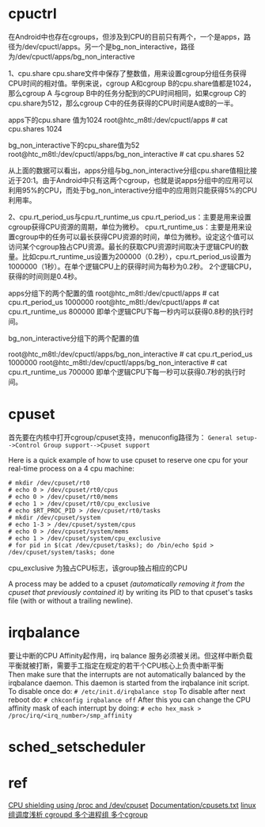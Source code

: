 # cpuctrl
在Android中也存在cgroups，但涉及到CPU的目前只有两个，一个是apps，路径为/dev/cpuctl/apps。另一个是bg_non_interactive，路径为/dev/cpuctl/apps/bg_non_interactive
 
1、cpu.share
cpu.share文件中保存了整数值，用来设置cgroup分组任务获得CPU时间的相对值。举例来说，cgroup A和cgroup B的cpu.share值都是1024，那么cgroup A 与cgroup B中的任务分配到的CPU时间相同，如果cgroup C的cpu.share为512，那么cgroup C中的任务获得的CPU时间是A或B的一半。
 
apps下的cpu.share 值为1024
root@htc_m8tl:/dev/cpuctl/apps # cat cpu.shares
1024
 
bg_non_interactive下的cpu_share值为52
root@htc_m8tl:/dev/cpuctl/apps/bg_non_interactive # cat cpu.shares
52
 
从上面的数据可以看出，apps分组与bg_non_interactive分组cpu.share值相比接近于20:1。由于Android中只有这两个cgroup，也就是说apps分组中的应用可以利用95%的CPU，而处于bg_non_interactive分组中的应用则只能获得5%的CPU利用率。
 
2、cpu.rt_period_us与cpu.rt_runtime_us
cpu.rt_period_us：主要是用来设置cgroup获得CPU资源的周期，单位为微秒。 cpu.rt_runtime_us：主要是用来设置cgroup中的任务可以最长获得CPU资源的时间，单位为微秒。设定这个值可以访问某个cgroup独占CPU资源。最长的获取CPU资源时间取决于逻辑CPU的数量。比如cpu.rt_runtime_us设置为200000（0.2秒），cpu.rt_period_us设置为1000000（1秒）。在单个逻辑CPU上的获得时间为每秒为0.2秒。 2个逻辑CPU，获得的时间则是0.4秒。
 
apps分组下的两个配置的值
root@htc_m8tl:/dev/cpuctl/apps # cat cpu.rt_period_us
1000000
root@htc_m8tl:/dev/cpuctl/apps # cat cpu.rt_runtime_us
800000
即单个逻辑CPU下每一秒内可以获得0.8秒的执行时间。
 
bg_non_interactive分组下的两个配置的值
 
root@htc_m8tl:/dev/cpuctl/apps/bg_non_interactive # cat cpu.rt_period_us
1000000
root@htc_m8tl:/dev/cpuctl/apps/bg_non_interactive # cat cpu.rt_runtime_us
700000
即单个逻辑CPU下每一秒可以获得0.7秒的执行时间。

# cpuset
首先要在内核中打开cgroup/cpuset支持，menuconfig路径为：
`General setup-->Control Group support-->Cpuset support`

Here is a quick example of how to use cpuset to reserve one cpu for your real-time process on a 4 cpu machine:
```
# mkdir /dev/cpuset/rt0
# echo 0 > /dev/cpuset/rt0/cpus
# echo 0 > /dev/cpuset/rt0/mems
# echo 1 > /dev/cpuset/rt0/cpu_exclusive
# echo $RT_PROC_PID > /dev/cpuset/rt0/tasks
# mkdir /dev/cpuset/system
# echo 1-3 > /dev/cpuset/system/cpus
# echo 0 > /dev/cpuset/system/mems
# echo 1 > /dev/cpuset/system/cpu_exclusive
# for pid in $(cat /dev/cpuset/tasks); do /bin/echo $pid > /dev/cpuset/system/tasks; done
```
cpu_exclusive 为独占CPU标志，该group独占相应的CPU

A process may be added to a cpuset *(automatically removing it from the cpuset that 
              previously contained it)* by writing its PID to that cpuset's
              tasks file (with or without a trailing newline).

# irqbalance
要让中断的CPU Affinity起作用，irq balance 服务必须被关闭。但这样中断负载平衡就被打断，需要手工指定在规定的若干个CPU核心上负责中断平衡   
Then make sure that the interrupts are not automatically balanced by the irqbalance daemon. This daemon is started from the irqbalance init script. To disable once do:
`# /etc/init.d/irqbalance stop`
To disable after next reboot do:
`# chkconfig irqbalance off`
After this you can change the CPU affinity mask of each interrupt by doing:
`# echo hex_mask > /proc/irq/<irq_number>/smp_affinity`

# sched_setscheduler


# ref
[CPU shielding using /proc and /dev/cpuset](https://rt.wiki.kernel.org/index.php/CPU_shielding_using_/proc_and_/dev/cpuset)
[Documentation/cpusets.txt](https://lwn.net/Articles/127936/)
[linux组调度浅析 cgroupd 多个进程组 多个cgroup](http://m.blog.csdn.net/article/details?id=39078139)